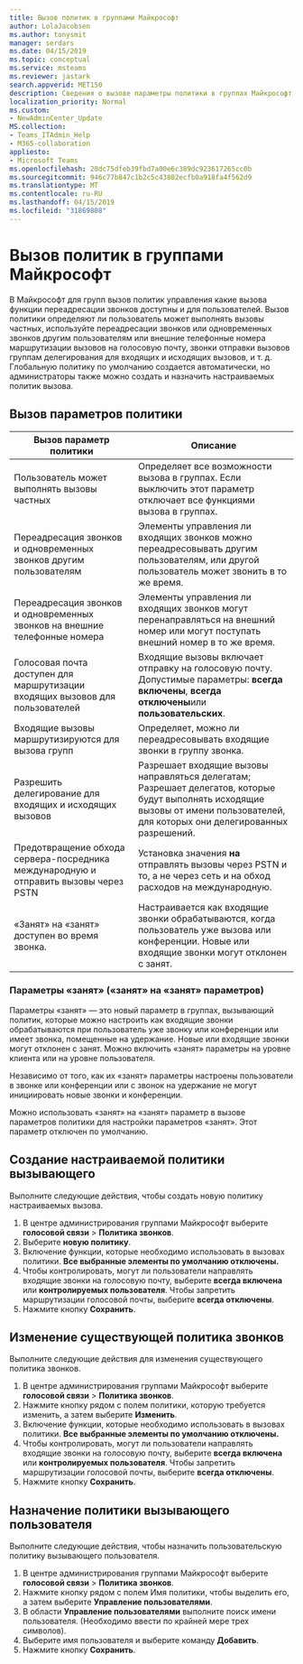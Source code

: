 ```yaml
---
title: Вызов политик в группами Майкрософт
author: LolaJacobsen
ms.author: tonysmit
manager: serdars
ms.date: 04/15/2019
ms.topic: conceptual
ms.service: msteams
ms.reviewer: jastark
search.appverid: MET150
description: Сведения о вызове параметры политики в группах Майкрософт.
localization_priority: Normal
ms.custom:
- NewAdminCenter_Update
MS.collection:
- Teams_ITAdmin_Help
- M365-collaboration
appliesto:
- Microsoft Teams
ms.openlocfilehash: 20dc75dfeb39fbd7a00e6c389dc923617265cc0b
ms.sourcegitcommit: 946c77b847c1b2c5c43802ecfb0a918fa4f562d9
ms.translationtype: MT
ms.contentlocale: ru-RU
ms.lasthandoff: 04/15/2019
ms.locfileid: "31869808"
---
```

<a name="calling-policies-in-microsoft-teams"></a>Вызов политик в группами Майкрософт
==========================================

В Майкрософт для групп вызов политик управления какие вызова функции переадресации звонков доступны и для пользователей. Вызов политики определяют ли пользователь может выполнять вызовы частных, используйте переадресации звонков или одновременных звонков другим пользователям или внешние телефонные номера маршрутизации вызовов на голосовую почту, звонки отправки вызовов группам делегирования для входящих и исходящих вызовов, и т. д. Глобальную политику по умолчанию создается автоматически, но администраторы также можно создать и назначить настраиваемых политик вызова.

## <a name="calling-policy-settings"></a>Вызов параметров политики

|Вызов параметр политики | Описание |
|-----------------------|-------------|
|Пользователь может выполнять вызовы частных | Определяет все возможности вызова в группах. Если выключить этот параметр отключает все функциями вызова в группах.|
|Переадресация звонков и одновременных звонков другим пользователям | Элементы управления ли входящих звонков можно переадресовывать другим пользователям, или другой пользователь может звонить в то же время. |
|Переадресация звонков и одновременных звонков на внешние телефонные номера | Элементы управления ли входящих звонков могут перенаправляться на внешний номер или могут поступать внешний номер в то же время.|
|Голосовая почта доступен для маршрутизации входящих вызовов для пользователей | Входящие вызовы включает отправку на голосовую почту. Допустимые параметры: **всегда включены**, **всегда отключены**или **пользовательских**. |
|Входящие вызовы маршрутизируются для вызова групп | Определяет, можно ли переадресовывать входящие звонки в группу звонка.  |
|Разрешить делегирование для входящих и исходящих вызовов | Разрешает входящие вызовы направляться делегатам; Разрешает делегатов, которые будут выполнять исходящие вызовы от имени пользователей, для которых они делегированных разрешений. |
|Предотвращение обхода сервера-посредника международную и отправить вызовы через PSTN | Установка значения **на** отправлять вызовы через PSTN и то, а не через сеть и на обход расходов на международную. |
|«Занят» на «занят» доступен во время звонка.| Настраивается как входящие звонки обрабатываются, когда пользователь уже вызова или конференции. Новые или входящие звонки могут отклонен с занят. |

### <a name="busy-options-busy-on-busy-setting"></a>Параметры «занят» («занят» на «занят» параметров)

Параметры «занят» — это новый параметр в группах, вызывающий политик, которые можно настроить как входящие звонки обрабатываются при пользователь уже звонку или конференции или имеет звонка, помещенные на удержание. Новые или входящие звонки могут отклонен с занят. Можно включить «занят» параметры на уровне клиента или на уровне пользователя. 

Независимо от того, как их «занят» параметры настроены пользователи в звонке или конференции или с звонок на удержание не могут инициировать новые звонки и конференции.

Можно использовать «занят» на «занят» параметр в вызове параметров политики для настройки параметров «занят». Этот параметр отключен по умолчанию.

## <a name="create-a-custom-calling-policy"></a>Создание настраиваемой политики вызывающего

Выполните следующие действия, чтобы создать новую политику настраиваемых вызова.

1. В центре администрирования группами Майкрософт выберите **голосовой связи** > **Политика звонков**.
2. Выберите **новую политику**.
3. Включение функции, которые необходимо использовать в вызовах политики. **Все выбранные элементы по умолчанию отключены.**
4. Чтобы контролировать, могут ли пользователи направлять входящие звонки на голосовую почту, выберите **всегда включена** или **контролируемых пользователя**. Чтобы запретить маршрутизации голосовой почты, выберите **всегда отключены**.
5. Нажмите кнопку **Сохранить**.

## <a name="modify-an-existing-calling-policy"></a>Изменение существующей политика звонков

Выполните следующие действия для изменения существующего политика звонков.

1. В центре администрирования группами Майкрософт выберите **голосовой связи** > **Политика звонков**.
2. Нажмите кнопку рядом с полем политики, которую требуется изменить, а затем выберите **Изменить**.
3. Включение функции, которые необходимо использовать в вызовах политики. **Все выбранные элементы по умолчанию отключены.**
4. Чтобы контролировать, могут ли пользователи направлять входящие звонки на голосовую почту, выберите **всегда включена** или **контролируемых пользователя**. Чтобы запретить маршрутизации голосовой почты, выберите **всегда отключены**.
5. Нажмите кнопку **Сохранить**.

## <a name="assign-a-calling-policy-to-a-user"></a>Назначение политики вызывающего пользователя

Выполните следующие действия, чтобы назначить пользовательскую политику вызывающего пользователя.

1. В центре администрирования группами Майкрософт выберите **голосовой связи** > **Политика звонков**.
2. Нажмите кнопку рядом с полем Имя политики, чтобы выделить его, а затем выберите **Управление пользователями**.
3. В области **Управление пользователями** выполните поиск имени пользователя. (Необходимо ввести по крайней мере трех символов).
4. Выберите имя пользователя и выберите команду **Добавить**.
5. Нажмите кнопку **Сохранить**.

